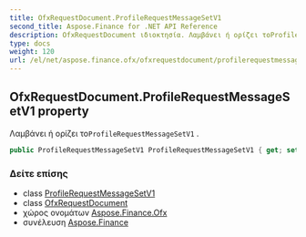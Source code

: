 ```yaml
---
title: OfxRequestDocument.ProfileRequestMessageSetV1
second_title: Aspose.Finance for .NET API Reference
description: OfxRequestDocument ιδιοκτησία. Λαμβάνει ή ορίζει τοProfileRequestMessageSetV1 .
type: docs
weight: 120
url: /el/net/aspose.finance.ofx/ofxrequestdocument/profilerequestmessagesetv1/
---
```

## OfxRequestDocument.ProfileRequestMessageSetV1 property

Λαμβάνει ή ορίζει το`ProfileRequestMessageSetV1` .

```csharp
public ProfileRequestMessageSetV1 ProfileRequestMessageSetV1 { get; set; }
```

### Δείτε επίσης

* class [ProfileRequestMessageSetV1](../../profilerequestmessagesetv1/)
* class [OfxRequestDocument](../)
* χώρος ονομάτων [Aspose.Finance.Ofx](../../ofxrequestdocument/)
* συνέλευση [Aspose.Finance](../../../)



